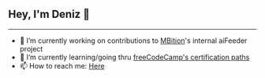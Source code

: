 ## Hey, I'm Deniz 👋
---
- 🔭 I’m currently working on contributions to [MBition](https://mbition.io/)'s internal aiFeeder project
- 🌱 I’m currently learning/going thru [freeCodeCamp's certification paths](https://github.com/uelkerd/fCC)
- 📫 How to reach me: [Here](https://gravatar.com/denizuelker)


<!--
**0x-duelker/0x-duelker** is a ✨ _special_ ✨ repository because its `README.md` (this file) appears on your GitHub profile.

Here are some ideas to get you started:

- 🔭 I’m currently working on ...
- 🌱 I’m currently learning ...
- 👯 I’m looking to collaborate on ...
- 🤔 I’m looking for help with ...
- 💬 Ask me about ...
- 📫 How to reach me: ...
- 😄 Pronouns: ...
- ⚡ Fun fact: ...
-->

